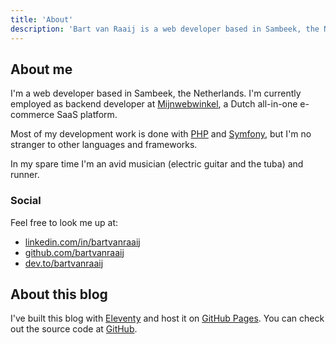 ```yaml
---
title: 'About'
description: 'Bart van Raaij is a web developer based in Sambeek, the Netherlands.'
---
```

## About me
I'm a web developer based in Sambeek, the Netherlands. I'm currently employed as backend developer at [Mijnwebwinkel](https://www.mijnwebwinkel.nl/), 
a Dutch all-in-one e-commerce SaaS platform.

Most of my development work is done with [PHP](https://www.php.net/) and [Symfony](https://symfony.com/), but I'm no stranger to other languages and frameworks.

In my spare time I'm an avid musician (electric guitar and the tuba) and runner.

### Social
Feel free to look me up at:
- [linkedin.com/in/bartvanraaij](https://www.linkedin.com/in/bartvanraaij/)
- [github.com/bartvanraaij](https://github.com/bartvanraaij/)
- [dev.to/bartvanraaij](https://dev.to/bartvanraaij/)

## About this blog
I've built this blog with [Eleventy](https://www.11ty.dev) and host it on [GitHub Pages](https://pages.github.com/). 
You can check out the source code at [GitHub](https://github.com/bartvanraaij/blog).
